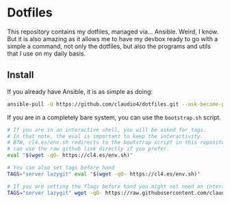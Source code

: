 # Dotfiles
This repository contains my dotfiles, managed via... Ansible. Weird, I know. But it is also amazing as it allows me to have my devbox ready to go with a simple a command, not only the dotfiles, but also the programs and utils that I use on my daily basis.

## Install
If you already have Ansible, it is as simple as doing:
```bash
ansible-pull -U https://github.com/claudio4/dotfiles.git --ask-become-pass
```

If you are in a completely bare system, you can use the `bootstrap.sh` script.
```bash
# If you are in an interactive shell, you will be asked for tags.
# In that note, the eval is important to keep the interactivity.
# BTW, cl4.es/env.sh redirects to the bootstrap script in this repository, you
# can use the raw github link directly if you prefer.
eval "$(wget -qO- https://cl4.es/env.sh)"

# You can also set tags before hand
TAGS="server lazygit" eval "$(wget -qO- https://cl4.es/env.sh)"

# If you are setting the flags before hand you might not need an interactive shell so you can do
TAGS="server lazygit" wget -qO- https://raw.githubusercontent.com/claudio4/dotfiles/master/install.sh | bash
```
